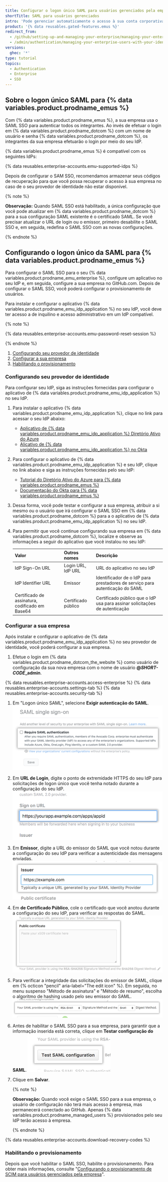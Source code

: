 ```yaml
---
title: Configurar o logon único SAML para usuários gerenciados pela empresa
shortTitle: SAML para usuários gerenciados
intro: 'Pode gerenciar automaticamente o acesso à sua conta corporativa em {% data variables.product.prodname_dotcom %} configurando o logon único SAML (SSO) da Linguagem de Markup de Declaração de Segurança.'
product: '{% data reusables.gated-features.emus %}'
redirect_from:
  - /github/setting-up-and-managing-your-enterprise/managing-your-enterprise-users-with-your-identity-provider/configuring-saml-single-sign-on-for-enterprise-managed-users
  - /admin/authentication/managing-your-enterprise-users-with-your-identity-provider/configuring-saml-single-sign-on-for-enterprise-managed-users
versions:
  ghec: '*'
type: tutorial
topics:
  - Authentication
  - Enterprise
  - SSO
---
```


## Sobre o logon único SAML para {% data variables.product.prodname_emus %}

Com {% data variables.product.prodname_emus %}, a sua empresa usa o SAML SSO para autenticar todos os integrantes. Ao invés de efetuar o login em {% data variables.product.prodname_dotcom %} com um nome de usuário e senha {% data variables.product.prodname_dotcom %}, os integrantes da sua empresa efetuarão o login por meio do seu IdP.

{% data variables.product.prodname_emus %} é compatível com os seguintes IdPs:

{% data reusables.enterprise-accounts.emu-supported-idps %}

Depois de configurar o SAM SSO, recomendamos armazenar seus códigos de recuperação para que você possa recuperar o acesso à sua empresa no caso de o seu provedor de identidade não estar disponível.

{% note %}

**Observação:** Quando SAML SSO está habilitado, a única configuração que você pode atualizar em {% data variables.product.prodname_dotcom %} para a sua configuração SAML existente é o certificado SAML. Se você precisar atualizar o URL de login ou o emissor, primeiro desabilite o SAML SSO e, em seguida, redefina o SAML SSO com as novas configurações.

{% endnote %}

## Configurando o logon único da SAML para {% data variables.product.prodname_emus %}

Para configurar o SAML SSO para o seu {% data variables.product.prodname_emu_enterprise %}, configure um aplicativo no seu IdP e, em seguida, configure a sua empresa no GitHub.com. Depois de configurar o SAML SSO, você poderá configurar o provisionamento de usuários.

Para instalar e configurar o aplicativo {% data variables.product.prodname_emu_idp_application %} no seu IdP, você deve ter acesso a de inquilino e acesso administrativo em um IdP compatível.

{% note %}

{% data reusables.enterprise-accounts.emu-password-reset-session %}

{% endnote %}

1. [Configurando seu provedor de identidade](#configuring-your-identity-provider)
2. [Configurar a sua empresa](#configuring-your-enterprise)
3. [Habilitando o provisionamento](#enabling-provisioning)

### Configurando seu provedor de identidade

Para configurar seu IdP, siga as instruções fornecidas para configurar o aplicativo de {% data variables.product.prodname_emu_idp_application %} no seu IdP.

1. Para instalar o aplicativo {% data variables.product.prodname_emu_idp_application %}, clique no link para acessar o seu IdP abaixo:

     - [Aplicativo de {% data variables.product.prodname_emu_idp_application %} Diretório Ativo do Azure](https://azuremarketplace.microsoft.com/en-us/marketplace/apps/aad.githubenterprisemanageduser?tab=Overview)
     - [Alicativo de {% data variables.product.prodname_emu_idp_application %} no Okta](https://www.okta.com/integrations/github-enterprise-managed-user)

1. Para configurar o aplicativo de {% data variables.product.prodname_emu_idp_application %} e seu IdP, clique no link abaixo e siga as instruções fornecidas pelo seu IdP:

     - [Tutorial do Diretório Ativo do Azure para {% data variables.product.prodname_emus %}](https://docs.microsoft.com/en-us/azure/active-directory/saas-apps/github-enterprise-managed-user-tutorial)
     - [Documentação do Okta para {% data variables.product.prodname_emus %}](https://saml-doc.okta.com/SAML_Docs/How-to-Configure-SAML-2.0-for-GitHub-Enterprise-Managed-User.html)

1. Dessa forma, você pode testar e configurar a sua empresa, atribuir a si mesmo ou o usuário que irá configurar o SAML SSO em {% data variables.product.prodname_dotcom %} para a o aplicativo de {% data variables.product.prodname_emu_idp_application %} no seu IdP.

1. Para permitir que você continue configurando sua empresa em {% data variables.product.prodname_dotcom %}, localize e observe as informações a seguir do aplicativo que você instalou no seu IdP:

    | Valor                                           | Outros nomes        | Descrição                                                                    |
    |:----------------------------------------------- |:------------------- |:---------------------------------------------------------------------------- |
    | IdP Sign-On URL                                 | Login URL, IdP URL  | URL do aplicativo no seu IdP                                                 |
    | IdP Identifier URL                              | Emissor             | Identificador de o IdP para prestadores de serviço para autenticação do SAML |
    | Certificado de assinatura, codificado em Base64 | Certificado público | Certificado público que o IdP usa para assinar solicitações de autenticação  |

### Configurar a sua empresa

Após instalar e configurar o aplicativo de {% data variables.product.prodname_emu_idp_application %} no seu provedor de identidade, você poderá configurar a sua empresa.

1. Efetue o login em {% data variables.product.prodname_dotcom_the_website %} como usuário de configuração da sua nova empresa com o nome de usuário **@<em>SHORT-CODE</em>_admin**.

{% data reusables.enterprise-accounts.access-enterprise %}
{% data reusables.enterprise-accounts.settings-tab %}
{% data reusables.enterprise-accounts.security-tab %}

1. Em "Logon único SAML", selecione **Exigir autenticação do SAML**. ![Caixa de seleção para habilitar SAML SSO](/assets/images/help/business-accounts/enable-saml-auth-enterprise.png)

1. Em **URL de Login**, digite o ponto de extremidade HTTPS do seu IdP para solicitações de logon único que você tenha notado durante a configuração do seu IdP. ![Campo referente à URL para a qual os integrantes serão encaminhados ao entrarem](/assets/images/help/saml/saml_sign_on_url_business.png)

1. Em **Emissor**, digite a URL do emissor do SAML que você notou durante a configuração do seu IdP para verificar a autenticidade das mensagens enviadas. ![Campo referente ao nome do emissor de SAML](/assets/images/help/saml/saml_issuer.png)

1. Em **de Certificado Público**, cole o certificado que você anotou durante a configuração do seu IdP, para verificar as respostas do SAML. ![Campo referente ao certificado público do seu provedor de identidade](/assets/images/help/saml/saml_public_certificate.png)

1. Para verificar a integridade das solicitações do emissor de SAML, clique em {% octicon "pencil" aria-label="The edit icon" %}. Em seguida, no menu suspenso "Método de assinatura" e "Método de resumo", escolha o algoritmo de hashing usado pelo seu emissor do SAML. ![Menus suspensos Signature Method (Método de assinatura) e Digest Method (Método de compilação) para os algoritmos de hash usados pelo emissor de SAML](/assets/images/help/saml/saml_hashing_method.png)

1. Antes de habilitar o SAML SSO para a sua empresa, para garantir que a informação inserida está correta, clique em **Testar configuração do SAML**. ![Botão para testar a configuração de SAML antes da aplicação](/assets/images/help/saml/saml_test.png)

1. Clique em **Salvar**.

    {% note %}

    **Observação:** Quando você exige o SAML SSO para a sua empresa, o usuário de configuração não terá mais acesso à empresa, mas permanecerá conectado ao GitHub. Apenas {% data variables.product.prodname_managed_users %} provisionados pelo seu IdP terão acesso à empresa.

    {% endnote %}

{% data reusables.enterprise-accounts.download-recovery-codes %}


### Habilitando o provisionamento

Depois que você habilitar o SAML SSO, habilite o provisionamento. Para obter mais informações, consulte "[Configurando o provisionamento de SCIM para usuários gerenciados pela empresa](/github/setting-up-and-managing-your-enterprise/managing-your-enterprise-users-with-your-identity-provider/configuring-scim-provisioning-for-enterprise-managed-users)".

